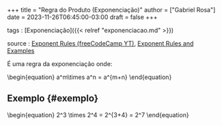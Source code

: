 +++
title = "Regra do Produto (Exponenciação)"
author = ["Gabriel Rosa"]
date = 2023-11-26T06:45:00-03:00
draft = false
+++

tags
: [Exponenciação]({{< relref "exponenciacao.md" >}})

source
: [Exponent Rules (freeCodeCamp YT)](https://www.youtube.com/watch?v=LwCRRUa8yTU&t=0s), [Exponent Rules and Examples](https://sciencenotes.org/exponent-rules-and-examples/)

É uma regra da exponenciação onde:

\begin{equation}
a^m\times a^n = a^{m+n}
\end{equation}


## Exemplo {#exemplo}

\begin{equation}
2^3 \times 2^4 = 2^{3+4} = 2^7
\end{equation}
